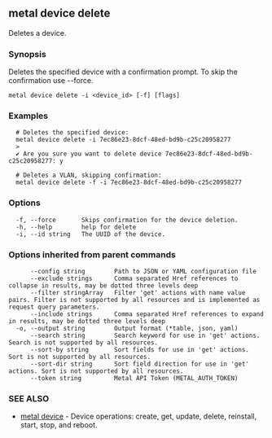 ## metal device delete

Deletes a device.

### Synopsis

Deletes the specified device with a confirmation prompt. To skip the confirmation use --force.

```
metal device delete -i <device_id> [-f] [flags]
```

### Examples

```
  # Deletes the specified device:
  metal device delete -i 7ec86e23-8dcf-48ed-bd9b-c25c20958277
  >
  ✔ Are you sure you want to delete device 7ec86e23-8dcf-48ed-bd9b-c25c20958277: y
		
  # Deletes a VLAN, skipping confirmation:
  metal device delete -f -i 7ec86e23-8dcf-48ed-bd9b-c25c20958277
```

### Options

```
  -f, --force       Skips confirmation for the device deletion.
  -h, --help        help for delete
  -i, --id string   The UUID of the device.
```

### Options inherited from parent commands

```
      --config string        Path to JSON or YAML configuration file
      --exclude strings      Comma separated Href references to collapse in results, may be dotted three levels deep
      --filter stringArray   Filter 'get' actions with name value pairs. Filter is not supported by all resources and is implemented as request query parameters.
      --include strings      Comma separated Href references to expand in results, may be dotted three levels deep
  -o, --output string        Output format (*table, json, yaml)
      --search string        Search keyword for use in 'get' actions. Search is not supported by all resources.
      --sort-by string       Sort fields for use in 'get' actions. Sort is not supported by all resources.
      --sort-dir string      Sort field direction for use in 'get' actions. Sort is not supported by all resources.
      --token string         Metal API Token (METAL_AUTH_TOKEN)
```

### SEE ALSO

* [metal device](metal_device.md)	 - Device operations: create, get, update, delete, reinstall, start, stop, and reboot.

